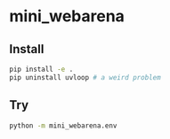 # mini_webarena
## Install
```bash
pip install -e .
pip uninstall uvloop # a weird problem
```

## Try
```bash
python -m mini_webarena.env
```
